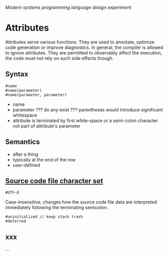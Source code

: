 ﻿*Modern systems programming language design experiment*
# Attributes

Attributes serve various functions. They are used to annotate, optimize code generation or improve diagnostics.
In general, the compiler is allowed to ignore attributes.
They are permitted to observably affect the execution, the code must not rely on such side effects though.

## Syntax

    #name
    #name(parameter)
    #name(parameter, parameter)

* name 
* parameter ??? do any exist ??? parentheses would introduce significant whitespace
* attribute is terminated by first white-space or a semi-colon character not part of attribute's parameter

## Semantics

* after a thing
* typically at the end of the row
* user-defined

## [Source code file character set](charset.md)

    #UTF-8

Case-insensitive, changes how the source code file data are interpreted immediately following the terminating semicolon.



    #uninitialized // keep stack trash
    #deferred
    


## xxx

...

